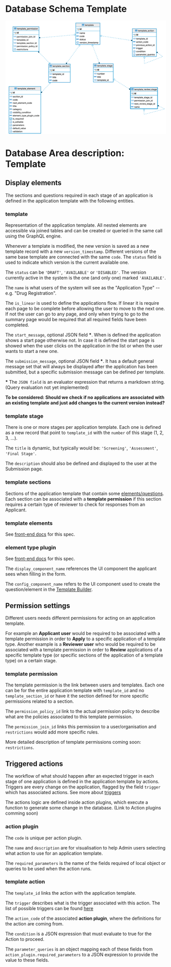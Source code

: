 # Database Schema Template

![Database Schema](images/database-schema-template.png)

# Database Area description: Template

## Display elements

The sections and questions required in each stage of an application is defined in the application template with the following entities.

### template

Representation of the application template. All nested elements are accessible via joined tables and can be created or queried in the same call using the GraphQL engine.

Whenever a template is modified, the new version is saved as a new template record with a new `version_timestamp`. Different versions of the same base template are connected with the same `code`. The `status` field is used to indicate which version is the current available one.

The `status` can be `'DRAFT'`, `'AVAILABLE'` or `'DISABLED'`. The version currently active in the system is the one (and only one) marked `'AVAILABLE'`.

The `name` is what users of the system will see as the "Application Type" -- e.g. "Drug Registration".

The `is_linear` is used to define the applications flow. If linear it is require each page to be complete before allowing the user to move to the next one. If not the user can go to any page, and only when trying to go to the summary page would be required that all required fields have been completed.

The `start_message`, optional JSON field **\***. When is defined the application shows a start page otherwise not. In case it is defined the start page is showed when the user clicks on the application in the list or when the user wants to start a new one.

The `submission_message`, optional JSON field **\***. It has a default general message set that will always be displayed after the application has been submitted, but a specific submission message can be defined per template.

**\*** The `JSON field` is an evaluator expression that returns a markdown string. (Query evaluation not yet implemented)

**To be considered: Should we check if no applications are associated with an existing template and just add changes to the current version instead?**

### template stage

There is one or more stages per application template. Each one is defined as a new record that point to `template_id` with the `number` of this stage (1, 2, 3, ...).

The `title` is dynamic, but typically would be: `'Screening'`, `'Assessment'`, `'Final Stage'`.

The `description` should also be defined and displayed to the user at the Submission page.

### template sections

Sections of the application template that contain some [elements/questions](Elements-Questions.md). Each section can be associated with a **template permission** if this section requires a certain type of reviewer to check for responses from an Applicant.

### template elements

See [front-end docs](https://github.com/openmsupply/application-manager-web-app/wiki/Element-Type-Specs) for this spec.

### element type plugin

See [front-end docs](https://github.com/openmsupply/application-manager-web-app/wiki/Element-Type-Specs) for this spec.

The `display_component_name` references the UI component the applicant sees when filling in the form.

The `config_component_name` refers to the UI component used to create the question/element in the [Template Builder](Template-Builder.md).

## Permission settings

Different users needs different permissions for acting on an application template.

For example an **Applicant user** would be required to be associated with a template permission in order to **Apply** to a specific application of a template type. Another example is a **Reviewer user** who would be required to be associated with a template permission in order to **Review** applications of a specific template type (or specific sections of the application of a template type) on a certain stage.

### template permission

The template permission is the link between users and templates. Each one can be for the entire application template with `template_id` and no `template_section_id` or have it the section defined for more specific permissions related to a section.

The `permission_policy_id` link to the actual permission policy to describe what are the policies associated to this template permission.

The `permission_join_id` links this permission to a user/organisation and `restrictions` would add more specific rules.

More detailed description of template permissions coming soon: `restrictions`.

## Triggered actions

The workflow of what should happen after an expected trigger in each stage of one application is defined in the application template by actions. Triggers are every change on the application, flagged by the field `trigger` which has associated actions. See more about [triggers](Triggers-and-Actions.md)

The actions logic are defined inside action plugins, which execute a function to generate some change in the database. (Link to Action plugins comming soon)

### action plugin

The `code` is unique per action plugin.

The `name` and `description` are for visualisation to help Admin users selecting what action to use for an application template.

The `required_parameters` is the name of the fields required of local object or queries to be used when the action runs.

### template action

The `template_id` links the action with the application template.

The `trigger` describes what is the trigger associated with this action. The list of possible triggers can be found [here](Triggers-and-Actions.md)

The `action_code` of the associated **action plugin**, where the definitions for the action are coming from.

The `condition` is a JSON expression that must evaluate to true for the Action to proceed.

The `parameter_queries` is an object mapping each of these fields from `action_plugin.required_parameters` to a JSON expression to provide the value to these fields.
